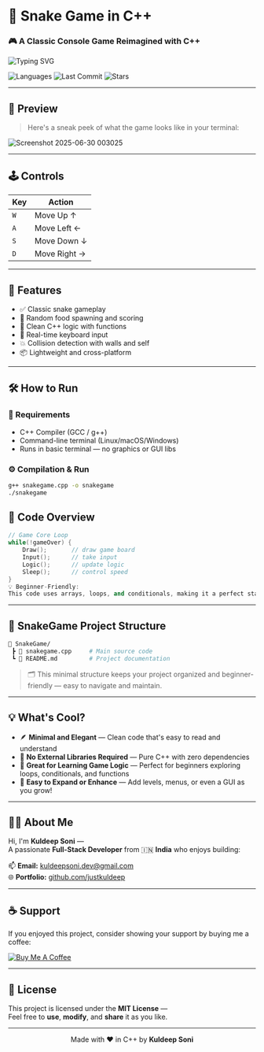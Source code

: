 # 🐍 Snake Game in C++
### 🎮 A Classic Console Game Reimagined with C++

![Typing SVG](https://readme-typing-svg.demolab.com?font=Fira+Code&pause=1000&color=22D3EE&center=true&vCenter=true&width=435&lines=Built+from+scratch+in+C++;Fun+and+Addictive+Gameplay;Pure+Console+Snake+Game+Experience!)

<p align="center">
  
![Languages](https://img.shields.io/github/languages/top/justkuldeep/SnakeGame?style=for-the-badge&color=22d3ee)
![Last Commit](https://img.shields.io/github/last-commit/justkuldeep/SnakeGame?style=for-the-badge&color=0ea5e9)
![Stars](https://img.shields.io/github/stars/justkuldeep/SnakeGame?style=for-the-badge&color=facc15)

</p>

---

## 📸 Preview

> Here's a sneak peek of what the game looks like in your terminal:

![Screenshot 2025-06-30 003025](https://github.com/user-attachments/assets/134b34b5-9822-4bb3-b02f-d83f242e0843)

---
## 🕹️ Controls

| Key | Action     |
|-----|------------|
| `W` | Move Up ↑   |
| `A` | Move Left ← |
| `S` | Move Down ↓ |
| `D` | Move Right →|

--- 


## 🚀 Features

- ✅ Classic snake gameplay  
- 🍎 Random food spawning and scoring  
- 🧠 Clean C++ logic with functions  
- 🔄 Real-time keyboard input  
- 💥 Collision detection with walls and self  
- 📦 Lightweight and cross-platform  

---

## 🛠️ How to Run

### 🔧 Requirements

- C++ Compiler (GCC / g++)
- Command-line terminal (Linux/macOS/Windows)
- Runs in basic terminal — no graphics or GUI libs

### ⚙️ Compilation & Run

```bash
g++ snakegame.cpp -o snakegame
./snakegame
```
## 🧠 Code Overview

```cpp
// Game Core Loop
while(!gameOver) {
    Draw();       // draw game board
    Input();      // take input
    Logic();      // update logic
    Sleep();      // control speed
}
💡 Beginner-Friendly:
This code uses arrays, loops, and conditionals, making it a perfect starting point for understanding structured programming and game logic in C++.
```

---

## 📁 SnakeGame Project Structure

```bash
📁 SnakeGame/
 ┣ 📄 snakegame.cpp     # Main source code
 ┗ 📄 README.md         # Project documentation
```

> 🗂️ This minimal structure keeps your project organized and beginner-friendly — easy to navigate and maintain.

---

## 💡 What's Cool?

- 🪶 **Minimal and Elegant** — Clean code that's easy to read and understand  
- 🧱 **No External Libraries Required** — Pure C++ with zero dependencies  
- 🧠 **Great for Learning Game Logic** — Perfect for beginners exploring loops, conditionals, and functions  
- 🚀 **Easy to Expand or Enhance** — Add levels, menus, or even a GUI as you grow!


---

## 🙋‍♂️ About Me

Hi, I'm **Kuldeep Soni** —  
A passionate **Full-Stack Developer** from 🇮🇳 **India** who enjoys building:


📫 **Email:** [kuldeepsoni.dev@gmail.com](mailto:kuldeepsoni.dev@gmail.com)  
🌐 **Portfolio:** [github.com/justkuldeep](https://github.com/justkuldeep)


---

## ☕ Support

If you enjoyed this project, consider showing your support by buying me a coffee:

[![Buy Me A Coffee](https://cdn.buymeacoffee.com/buttons/v2/default-yellow.png)](https://www.buymeacoffee.com/justkuldeep)

---

## 🪪 License

This project is licensed under the **MIT License** —  
Feel free to **use**, **modify**, and **share** it as you like.

---

<p align="center">
  Made with ❤️ in C++ by <strong>Kuldeep Soni</strong>
</p>

